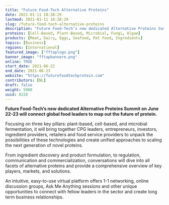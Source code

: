 ```yaml
---
title: "Future Food-Tech Alternative Proteins"
date: 2021-01-11 18:38:29
lastmod: 2021-01-11 18:38:29
slug: /future-food-tech-alternative-proteins
description: "Future Food-Tech’s new dedicated Alternative Proteins Summit on June 22-23 will connect global food leaders to map out the future of protein.Focusing on three key pillars: plant-based, cell-based, and microbial fermentation, it will bring together CPG leaders, entrepreneurs, investors, ingredient providers, retailers and food service providers to unpack the possibilities of these technologies and create unified approaches to scaling the next generation of novel proteins."
proteins: [Cell-Based, Plant-Based, Microbial, Fungi, Algae]
products: [Meat, Dairy, Eggs, Seafood, Pet Food, Ingredients]
topics: [Business]
regions: [International]
featured_image: ["fftaplogo.png"]
banner_image: "fftapbannere.png"
online: TRUE
start_date: 2021-06-22
end_date: 2021-06-23
website: "https://futurefoodtechprotein.com"
contributors: [NL]
draft: false
weight: 5000
uuid: 8228
---
```

<p><strong>Future Food-Tech’s new dedicated Alternative Proteins Summit on June 22-23 will connect global food leaders to map out the future of protein.</strong></p>
<p>Focusing on three key pillars: plant-based, cell-based, and microbial fermentation, it will bring together CPG leaders, entrepreneurs, investors, ingredient providers, retailers and food service providers to unpack the possibilities of these technologies and create unified approaches to scaling the next generation of novel proteins.</p>
<p>From ingredient discovery and product formulation, to regulation, communication and commercialization, conversations will dive into all facets of alternative proteins and provide a comprehensive overview of key players, markets, and solutions.</p>
<p>An intuitive, easy-to-use virtual platform offers 1-1 networking, online discussion groups, Ask Me Anything sessions and other unique opportunities to connect with fellow leaders in the sector and create long term business relationships.</p>

